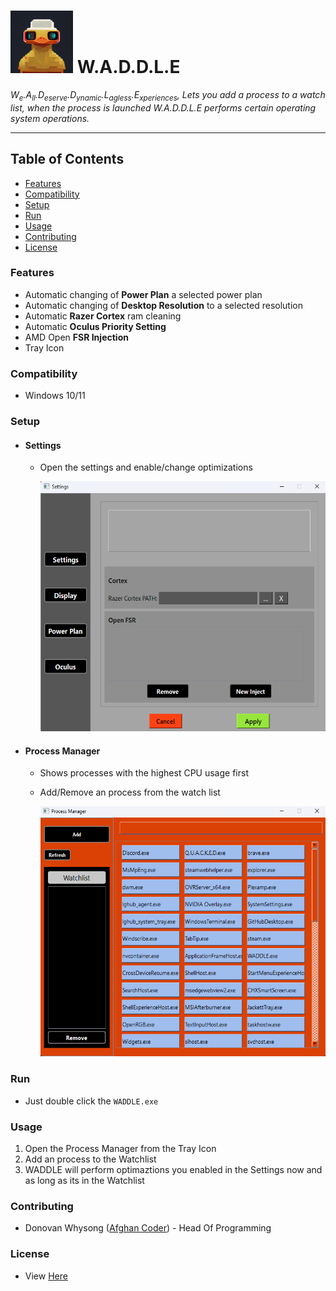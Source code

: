 # <img src="res/duckWithVRHeadset.png" alt="icon" height="100" /> W.A.D.D.L.E

*W<sub>e</sub>.A<sub>ll</sub>.D<sub>eserve</sub>.D<sub>ynamic</sub>.L<sub>agless</sub>.E<sub>xperiences</sub>, Lets you add a process to a watch list, when the process is launched W.A.D.D.L.E performs certain operating system operations.*

-----

## Table of Contents

- [Features](#features)
- [Compatibility](#compatibility)
- [Setup](#setup)
- [Run](#run)
- [Usage](#usage)
- [Contributing](#contributing)
- [License](https://github.com/donnie58744/W.A.D.D.L.E/blob/main/LICENSE)

### Features

- Automatic changing of **Power Plan** a selected power plan
- Automatic changing of **Desktop Resolution** to a selected resolution
- Automatic **Razer Cortex** ram cleaning
- Automatic **Oculus Priority Setting**
- AMD Open **FSR Injection**
- Tray Icon

### Compatibility

- Windows 10/11

### Setup

- #### Settings

  - Open the settings and enable/change optimizations

    <img src="README_IMGS/Settings.png" alt="icon" height="400" />

- #### Process Manager

  - Shows processes with the highest CPU usage first

  - Add/Remove an process from the watch list

    <img src="README_IMGS/ProcessManager.png" alt="icon" height="400" />

### Run

- Just double click the `WADDLE.exe`

### Usage

1. Open the Process Manager from the Tray Icon
2. Add an process to the Watchlist
3. WADDLE will perform optimaztions you enabled in the Settings now and as long as its in the Watchlist


### Contributing

- Donovan Whysong ([Afghan Coder](https://github.com/donnie58744)) - Head Of Programming

### License

- View [Here](https://github.com/donnie58744/W.A.D.D.L.E/blob/main/LICENSE)